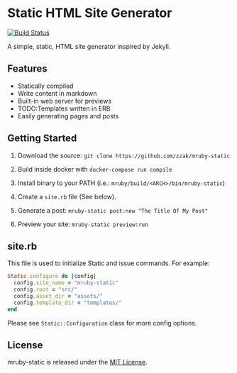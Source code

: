# Static HTML Site Generator

[![Build Status](https://travis-ci.org/zzak/mruby-static.svg)](https://travis-ci.org/zzak/mruby-static)

A simple, static, HTML site generator inspired by Jekyll.

## Features

* Statically compiled
* Write content in markdown
* Built-in web server for previews
* TODO:Templates written in ERB
* Easily generating pages and posts

## Getting Started

1. Download the source: `git clone https://github.com/zzak/mruby-static`

2. Build inside docker with `docker-compose run compile`

3. Install binary to your PATH (i.e.: `mruby/build/<ARCH>/bin/mruby-static`)

4. Create a `site.rb` file (See below).

5. Generate a post: `mruby-static post:new "The Title Of My Post"`

6. Preview your site: `mruby-static preview:run`

## site.rb

This file is used to initialize Static and issue commands. For example:

```ruby
Static.configure do |config|
  config.site_name = "mruby-static"
  config.root = "src/"
  config.asset_dir = "assets/"
  config.template_dir = "templates/"
end
```

Please see `Static::Configuration` class for more config options.

## License

mruby-static is released under the [MIT License](http://www.opensource.org/licenses/MIT).
